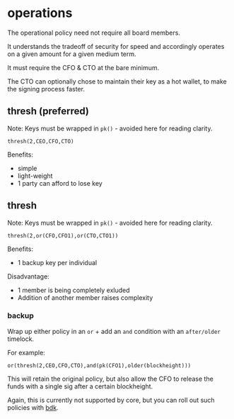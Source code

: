 # operations

The operational policy need not require all board members. 

It understands the tradeoff of security for speed and accordingly operates on a given amount for a given medium term.

It must require the CFO & CTO at the bare minimum. 

The CTO can optionally chose to maintain their key as a hot wallet, to make the signing process faster.

## thresh (preferred)
Note: Keys must be wrapped in `pk()` - avoided here for reading clarity.

```
thresh(2,CEO,CFO,CTO)
```

Benefits:
- simple
- light-weight
- 1 party can afford to lose key

## thresh
Note: Keys must be wrapped in `pk()` - avoided here for reading clarity.

```
thresh(2,or(CFO,CFO1),or(CTO,CTO1))
```

Benefits:
- 1 backup key per individual
 
Disadvantage:
- 1 member is being completely exluded
- Addition of another member raises complexity 

### backup

Wrap up either policy in an `or` + add an `and` condition with an `after/older` timelock.

For example:

```
or(thresh(2,CEO,CFO,CTO),and(pk(CFO1),older(blockheight)))
```

This will retain the original policy, but also allow the CFO to release the funds with a single sig after a certain blockheight.

Again, this is currently not supported by core, but you can roll out such policies with [bdk](https://bitcoindevkit.org).
